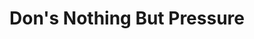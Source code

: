 ---
title: "Don's Nothing But Pressure"
url: /grand-junction/dons-nothing-but-pressure/
shop: car repair
---